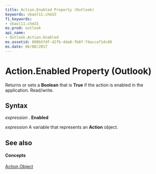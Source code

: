 ```yaml
---
title: Action.Enabled Property (Outlook)
keywords: vbaol11.chm15
f1_keywords:
- vbaol11.chm15
ms.prod: outlook
api_name:
- Outlook.Action.Enabled
ms.assetid: 090b5fdf-42fb-4da8-fb8f-74accaf1dc80
ms.date: 06/08/2017
---
```



# Action.Enabled Property (Outlook)

Returns or sets a  **Boolean** that is **True** if the action is enabled in the application. Read/write.


## Syntax

 _expression_ . **Enabled**

 _expression_ A variable that represents an **Action** object.


## See also


#### Concepts


[Action Object](action-object-outlook.md)

